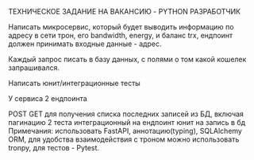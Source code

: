 ТЕХНИЧЕСКОЕ ЗАДАНИЕ НА ВАКАНСИЮ - PYTHON РАЗРАБОТЧИК

Написать микросервис, который будет выводить информацию по адресу в сети трон, его bandwidth, energy, и баланс trx, ендпоинт должен принимать входные данные - адрес.

Каждый запрос писать в базу данных, с полями о том какой кошелек запрашивался.

Написать юнит/интеграционные тесты

У сервиса 2 ендпоинта

POST
GET для получения списка последних записей из БД, включая пагинацию
2 теста
интеграционный на ендпоинт
юнит на запись в бд
Примечания: использовать FastAPI, аннотацию(typing), SQLAlchemy ORM, для удобства взаимодействия с троном можно использовать tronpy, для тестов - Pytest.